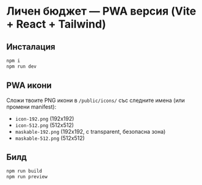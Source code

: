 
# Личен бюджет — PWA версия (Vite + React + Tailwind)

## Инсталация
```bash
npm i
npm run dev
```

## PWA икони
Сложи твоите PNG икони в `/public/icons/` със следните имена (или промени manifest):
- `icon-192.png` (192x192)
- `icon-512.png` (512x512)
- `maskable-192.png` (192x192, с transparent, безопасна зона)
- `maskable-512.png` (512x512)

## Билд
```bash
npm run build
npm run preview
```
